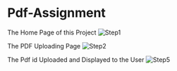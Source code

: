 # Pdf-Assignment

The Home Page of this Project
![Step1](https://github.com/SonaSreedhar907/Pdf-Assignment/assets/117377186/a6fbec2a-1110-41d1-9107-7daca8481347)

The PDF Uploading Page
![Step2](https://github.com/SonaSreedhar907/Pdf-Assignment/assets/117377186/8684ff33-22d5-40b6-a04d-ae897e281bd0)

 The Pdf id Uploaded and Displayed to the User
![Step5](https://github.com/SonaSreedhar907/Pdf-Assignment/assets/117377186/a8ad0aae-9f32-441f-99b7-87d23b7a7b3b)



